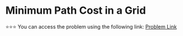# Minimum Path Cost in a Grid
 ⭐⭐⭐
You can access the problem using the following link: [Problem Link](https://leetcode.com/problems/minimum-path-cost-in-a-grid/description/)